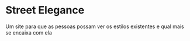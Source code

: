 # Street Elegance
 Um site para que as pessoas possam ver os estilos existentes e qual mais se encaixa com ela
